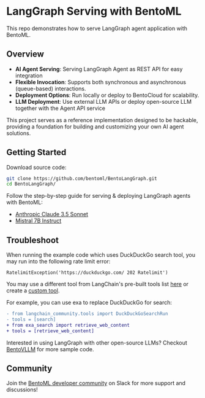 # LangGraph Serving with BentoML

This repo demonstrates how to serve LangGraph agent application with BentoML.

## Overview


- **AI Agent Serving**: Serving LangGraph Agent as REST API for easy integration
- **Flexible Invocation**: Supports both synchronous and asynchronous (queue-based) interactions.
- **Deployment Options**: Run locally or deploy to BentoCloud for scalability.
- **LLM Deployment**: Use external LLM APIs or deploy open-source LLM together with the Agent API service

This project serves as a reference implementation designed to be hackable, providing a  foundation for building and customizing your own AI agent solutions. 


## Getting Started

Download source code:
```bash
git clone https://github.com/bentoml/BentoLangGraph.git
cd BentoLangGraph/
```

Follow the step-by-step guide for serving & deploying LangGraph agents with BentoML:

- [Anthropic Claude 3.5 Sonnet](langgraph-anthropic/)
- [Mistral 7B Instruct](langgraph-mistral/)


## Troubleshoot

When running the example code which uses DuckDuckGo search tool, you may run into the 
following rate limit error:
```
RatelimitException('https://duckduckgo.com/ 202 Ratelimit')
```

You may use a different tool from LangChain's pre-built tools list [here](https://python.langchain.com/v0.2/docs/integrations/tools/) or create a [custom tool](https://python.langchain.com/v0.2/docs/how_to/custom_tools/).

For example, you can use exa to replace DuckDuckGo for search:
```diff
- from langchain_community.tools import DuckDuckGoSearchRun
- tools = [search]
+ from exa_search import retrieve_web_content
+ tools = [retrieve_web_content]
```

Interested in using LangGraph with other open-source LLMs? Checkout [BentoVLLM](https://github.com/bentoml/BentoVLLM) for more sample code.


## Community

Join the [BentoML developer community](https://l.bentoml.com/join-slack) on Slack for more support and discussions!